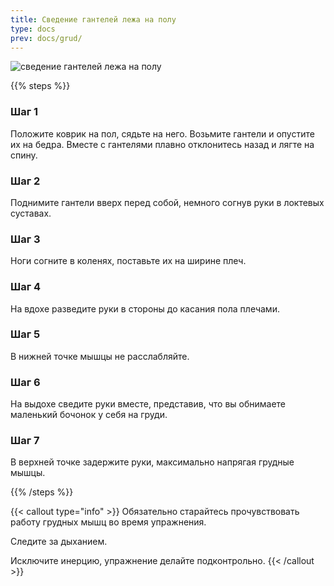```yaml
---
title: Сведение гантелей лежа на полу
type: docs
prev: docs/grud/
---
```

![сведение гантелей лежа на полу](https://github.com/user-attachments/assets/37095cf5-8b82-42df-bf05-70a14bdfc24c)

{{% steps %}}

### Шаг 1
Положите коврик на пол, сядьте на него. Возьмите гантели и опустите их на бедра. Вместе с гантелями плавно отклонитесь назад и лягте на спину.

### Шаг 2
Поднимите гантели вверх перед собой, немного согнув руки в локтевых суставах.

### Шаг 3
Ноги согните в коленях, поставьте их на ширине плеч.

### Шаг 4
На вдохе разведите руки в стороны до касания пола плечами.

### Шаг 5
В нижней точке мышцы не расслабляйте.

### Шаг 6
На выдохе сведите руки вместе, представив, что вы обнимаете маленький бочонок у себя на груди.

### Шаг 7
В верхней точке задержите руки, максимально напрягая грудные мышцы.

{{% /steps %}}

{{< callout type="info" >}}
Обязательно старайтесь прочувствовать работу грудных мышц во время упражнения.

﻿﻿Следите за дыханием.

﻿﻿Исключите инерцию, упражнение делайте подконтрольно.
{{< /callout >}}

